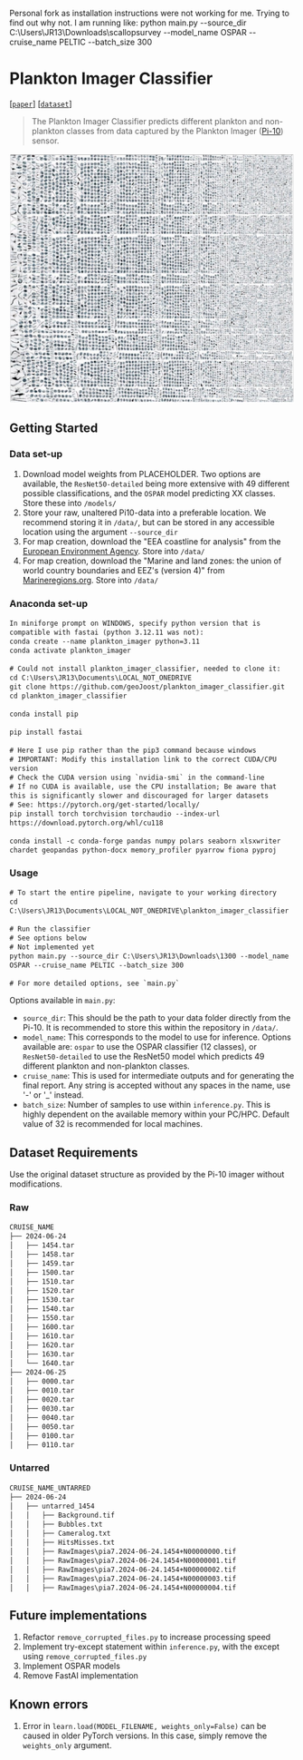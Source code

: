 Personal fork as installation instructions were not working for me. Trying to find out why not.
I am running like:
python main.py --source_dir C:\Users\JR13\Downloads\scallopsurvey --model_name OSPAR --cruise_name PELTIC --batch_size 300

# Plankton Imager Classifier
[[`paper`](https://google.com)]
[[`dataset`](https://google.com)]

> The Plankton Imager Classifier predicts different plankton and non-plankton classes from data captured by the Plankton Imager ([Pi-10](https://www.planktonanalytics.com/)) sensor. 

![Img](./doc/temp_plankton.png)

## Getting Started
### Data set-up
1. Download model weights from PLACEHOLDER. Two options are available, the `ResNet50-detailed` being more extensive with 49 different possible classifications, and the `OSPAR` model predicting XX classes. Store these into `/models/`
2. Store your raw, unaltered Pi10-data into a preferable location. We recommend storing it in `/data/`, but can be stored in any accessible location using the argument `--source_dir`
3. For map creation, download the "EEA coastline for analysis" from the [European Environment Agency](https://www.eea.europa.eu/en/datahub/datahubitem-view/af40333f-9e94-4926-a4f0-0a787f1d2b8f). Store into `/data/`
4. For map creation, download the "Marine and land zones: the union of world country boundaries and EEZ's (version 4)" from [Marineregions.org](https://www.marineregions.org/downloads.php#unioneezcountry). Store into `/data/`



### Anaconda set-up
```
In miniforge prompt on WINDOWS, specify python version that is compatible with fastai (python 3.12.11 was not):
conda create --name plankton_imager python=3.11
conda activate plankton_imager

# Could not install plankton_imager_classifier, needed to clone it:
cd C:\Users\JR13\Documents\LOCAL_NOT_ONEDRIVE
git clone https://github.com/geoJoost/plankton_imager_classifier.git
cd plankton_imager_classifier

conda install pip

pip install fastai

# Here I use pip rather than the pip3 command because windows
# IMPORTANT: Modify this installation link to the correct CUDA/CPU version
# Check the CUDA version using `nvidia-smi` in the command-line
# If no CUDA is available, use the CPU installation; Be aware that this is significantly slower and discouraged for larger datasets
# See: https://pytorch.org/get-started/locally/
pip install torch torchvision torchaudio --index-url https://download.pytorch.org/whl/cu118

conda install -c conda-forge pandas numpy polars seaborn xlsxwriter chardet geopandas python-docx memory_profiler pyarrow fiona pyproj
```

### Usage
```
# To start the entire pipeline, navigate to your working directory
cd C:\Users\JR13\Documents\LOCAL_NOT_ONEDRIVE\plankton_imager_classifier

# Run the classifier
# See options below
# Not implemented yet
python main.py --source_dir C:\Users\JR13\Downloads\1300 --model_name OSPAR --cruise_name PELTIC --batch_size 300

# For more detailed options, see `main.py`
```

Options available in `main.py`:
* `source_dir`: This should be the path to your data folder directly from the Pi-10. It is recommended to store this within the repository in `/data/`.
* `model_name`: This corresponds to the model to use for inference. Options available are: `ospar` to use the OSPAR classifier (12 classes), or `ResNet50-detailed` to use the ResNet50 model which predicts 49 different plankton and non-plankton classes.
* `cruise_name`: This is used for intermediate outputs and for generating the final report. Any string is accepted without any spaces in the name, use '-' or '_' instead.
* `batch_size`: Number of samples to use within `inference.py`. This is highly dependent on the available memory within your PC/HPC. Default value of 32 is recommended for local machines. 

## Dataset Requirements
Use the original dataset structure as provided by the Pi-10 imager without modifications.

### Raw
```
CRUISE_NAME
├── 2024-06-24
│   ├── 1454.tar
│   ├── 1458.tar
│   ├── 1459.tar
│   ├── 1500.tar
│   ├── 1510.tar
│   ├── 1520.tar
│   ├── 1530.tar
│   ├── 1540.tar
│   ├── 1550.tar
│   ├── 1600.tar
│   ├── 1610.tar
│   ├── 1620.tar
│   ├── 1630.tar
│   └── 1640.tar
├── 2024-06-25
│   ├── 0000.tar
│   ├── 0010.tar
│   ├── 0020.tar
│   ├── 0030.tar
│   ├── 0040.tar
│   ├── 0050.tar
│   ├── 0100.tar
│   ├── 0110.tar
```
### Untarred
```
CRUISE_NAME_UNTARRED
├── 2024-06-24
│   ├── untarred_1454
│   │   ├── Background.tif
│   │   ├── Bubbles.txt
│   │   ├── Cameralog.txt
│   │   ├── HitsMisses.txt
│   │   ├── RawImages\pia7.2024-06-24.1454+N00000000.tif
│   │   ├── RawImages\pia7.2024-06-24.1454+N00000001.tif
│   │   ├── RawImages\pia7.2024-06-24.1454+N00000002.tif
│   │   ├── RawImages\pia7.2024-06-24.1454+N00000003.tif
│   │   ├── RawImages\pia7.2024-06-24.1454+N00000004.tif
```

## Future implementations
1. Refactor `remove_corrupted_files.py` to increase processing speed
2. Implement try-except statement within `inference.py`, with the except using `remove_corrupted_files.py`
3. Implement OSPAR models
4. Remove FastAI implementation


## Known errors
1. Error in `learn.load(MODEL_FILENAME, weights_only=False)` can be caused in older PyTorch versions. In this case, simply remove the `weights_only` argument.
